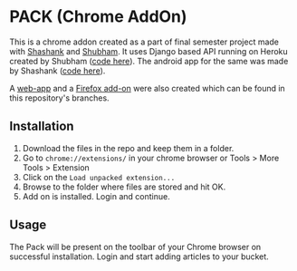 # PACK (Chrome AddOn)
This is a chrome addon created as a part of final semester project made with [Shashank](https://github.com/Shashank13Singh) and [Shubham](https://github.com/shubhamsingh782).
It uses Django based API running on Heroku created by Shubham ([code here](https://github.com/shubhamsingh782/PAC)).
The android app for the same was made by Shashank ([code here](https://github.com/Shashank13Singh/Pack_Android_App)).

A [web-app](https://pecker.surge.sh/) and a [Firefox add-on](https://github.com/rahulpsd18/PACK/tree/firefox-addon) were also created which can be found in this repository's branches.

## Installation
1. Download the files in the repo and keep them in a folder.
2. Go to `chrome://extensions/` in your chrome browser or Tools > More Tools > Extension
3. Click on the `Load unpacked extension...`
4. Browse to the folder where files are stored and hit OK.
5. Add on is installed. Login and continue.

## Usage
The Pack will be present on the toolbar of your Chrome browser on successful installation. Login and start adding articles to your bucket.
